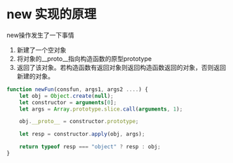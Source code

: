 # new 实现的原理

new操作发生了一下事情

1. 新建了一个空对象
2. 将对象的__proto__指向构造函数的原型prototype
3. 返回了该对象。若构造函数有返回对象则返回构造函数返回的对象，否则返回新建的对象。

```js
function newFun(consfun, args1, args2 ....) {
    let obj = Object.create(null);
    let constructor = arguments[0];
    let args = Array.prototype.slice.call(arguments, 1);

    obj.__proto__ = constructor.prototype;

    let resp = constructor.apply(obj, args);

    return typeof resp === "object" ? resp : obj;
}
```
